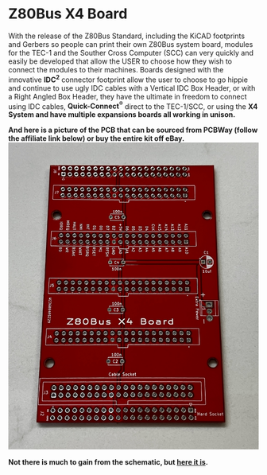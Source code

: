 # Z80Bus X4 Board

With the release of the Z80Bus Standard, including the KiCAD footprints and Gerbers so people can print their own Z80Bus system board, modules for the TEC-1 and the Souther Cross Computer (SCC) can very quickly and easily be developed that allow the USER to choose how they wish to connect the modules to their machines. Boards designed with the innovative <b>IDC<sup>2</sup></b> connector footprint allow the user to choose to go hippie and continue to use ugly IDC cables with a Vertical IDC Box Header, or with a Right Angled Box Header, they have the ultimate in freedom to connect using IDC cables, <b>Quick-Connect<sup>®</sup></b> direct to the TEC-1/SCC, or using the <b>X4 System<b> and have multiple expansions boards all working in unison.

And here is a picture of the PCB that can be sourced from PCBWay (follow the affiliate link below) or buy the entire kit off eBay.
![PCB](Z80Bus_X4_PCB.jpg)

Not there is much to gain from the schematic, but [here it is](Z80Bus_X4_Board_Schematic.pdf).

